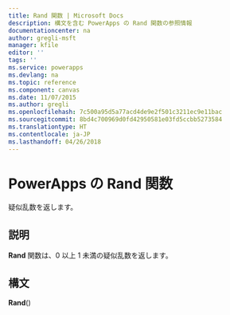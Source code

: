 ```yaml
---
title: Rand 関数 | Microsoft Docs
description: 構文を含む PowerApps の Rand 関数の参照情報
documentationcenter: na
author: gregli-msft
manager: kfile
editor: ''
tags: ''
ms.service: powerapps
ms.devlang: na
ms.topic: reference
ms.component: canvas
ms.date: 11/07/2015
ms.author: gregli
ms.openlocfilehash: 7c500a95d5a77acd4de9e2f501c3211ec9e11bac
ms.sourcegitcommit: 8bd4c700969d0fd42950581e03fd5ccbb5273584
ms.translationtype: HT
ms.contentlocale: ja-JP
ms.lasthandoff: 04/26/2018
---
```

# <a name="rand-function-in-powerapps"></a>PowerApps の Rand 関数
疑似乱数を返します。

## <a name="description"></a>説明
**Rand** 関数は、0 以上 1 未満の疑似乱数を返します。

## <a name="syntax"></a>構文
**Rand**()


